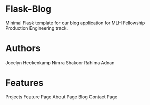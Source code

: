 # Flask-Blog
Minimal Flask template for our blog application for MLH Fellowship Production Engineering track.
 
# Authors
Jocelyn Heckenkamp
Nimra Shakoor
Rahima Adnan 

# Features 
Projects Feature Page 
About Page
Blog 
Contact Page
